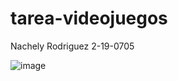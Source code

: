 # tarea-videojuegos
Nachely Rodriguez 2-19-0705

![image](https://user-images.githubusercontent.com/123279084/213950012-191dad4a-68b9-4713-b99e-8fb73720ccdf.png)
